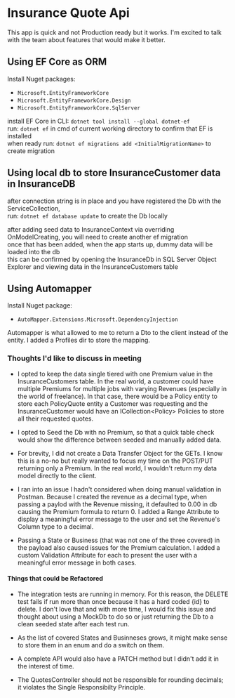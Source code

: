 # Insurance Quote Api

This app is quick and not Production ready but it works. I'm excited to talk with the team about features that would make it better.

## Using EF Core as ORM

Install Nuget packages:
- `Microsoft.EntityFrameworkCore`
- `Microsoft.EntityFrameworkCore.Design`
- `Microsoft.EntityFrameworkCore.SqlServer`

install EF Core in CLI: `dotnet tool install --global dotnet-ef`\
run: `dotnet ef` in cmd of current working directory to confirm that EF is installed\
when ready run: `dotnet ef migrations add <InitialMigrationName>` to create migration

## Using local db to store InsuranceCustomer data in InsuranceDB

after connection string is in place and you have registered the Db with the ServiceCollection,\
run: `dotnet ef database update` to create the Db locally

after adding seed data to InsuranceContext via overriding OnModelCreating, you will need to create another ef migration\
once that has been added, when the app starts up, dummy data will be loaded into the db\
this can be confirmed by opening the InsuranceDb in SQL Server Object Explorer and viewing data in the InsuranceCustomers table

## Using Automapper
Install Nuget package:
- `AutoMapper.Extensions.Microsoft.DependencyInjection`

Automapper is what allowed to me to return a Dto to the client instead of the entity. I added a Profiles dir to store the mapping.

### Thoughts I'd like to discuss in meeting
- I opted to keep the data single tiered with one Premium value in the InsuranceCustomers table. In the real world, a customer could have multiple Premiums for multiple jobs with varying Revenues (especially in the world of freelance). In that case, there would be a Policy entity to store each PolicyQuote entity a Customer was requesting and the InsuranceCustomer would have an ICollection\<Policy\> Policies to store all their requested quotes.

- I opted to Seed the Db with no Premium, so that a quick table check would show the difference between seeded and manually added data.

- For brevity, I did not create a Data Transfer Object for the GETs. I know this is a no-no but really wanted to focus my time on the POST/PUT returning only a Premium. In the real world, I wouldn't return my data model directly to the client.

- I ran into an issue I hadn't considered when doing manual validation in Postman. Because I created the revenue as a decimal type, when passing a paylod with the Revenue missing, it defaulted to 0.00 in db causing the Premium formula to return 0. I added a Range Attribute to display a meaningful error message to the user and set the Revenue's Column type to a decimal.

- Passing a State or Business (that was not one of the three covered) in the payload also caused issues for the Premium calculation. I added a custom Validation Attribute for each to present the user with a meaningful error message in both cases.

#### Things that could be Refactored

- The integration tests are running in memory. For this reason, the DELETE test fails if run more than once because it has a hard coded {id} to delete. I don't love that and with more time, I would fix this issue and thought about using a MockDb to do so or just returning the Db to a clean seeded state after each test run. 

- As the list of covered States and Businneses grows, it might make sense to store them in an enum and do a switch on them.

- A complete API would also have a PATCH method but I didn't add it in the interest of time.

- The QuotesController should not be responsible for rounding decimals; it violates the Single Responsibilty Principle.
